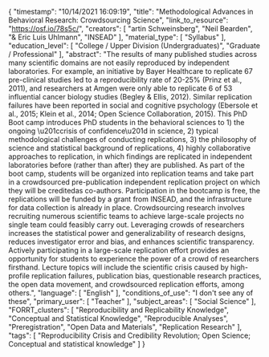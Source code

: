 {
    "timestamp": "10/14/2021 16:09:19",
    "title": "Methodological Advances in Behavioral Research: Crowdsourcing Science",
    "link_to_resource": "https://osf.io/78s5c/",
    "creators": [
        "artin Schweinsberg",
        "Neil Bearden",
        "& Eric Luis Uhlmann",
        "INSEAD"
    ],
    "material_type": [
        "Syllabus"
    ],
    "education_level": [
        "College / Upper Division (Undergraduates)",
        "Graduate / Professional"
    ],
    "abstract": "The results of many published studies across many scientific domains are not easily reproduced by independent laboratories. For example, an initiative by Bayer Healthcare to replicate 67 pre-clinical studies led to a reproducibility rate of 20-25% (Prinz et al., 2011), and researchers at Amgen were only able to replicate 6 of 53 influential cancer biology studies (Begley & Ellis, 2012). Similar replication failures have been reported in social and cognitive psychology (Ebersole et al., 2015; Klein et al., 2014; Open Science Collaboration, 2015). This PhD Boot camp introduces PhD students in the behavioral sciences to 1) the ongoing \u201ccrisis of confidence\u201d in science, 2) typical methodological challenges of conducting replications, 3) the philosophy of science and statistical background of replications, 4) highly collaborative approaches to replication, in which findings are replicated in independent laboratories before (rather than after) they are published. As part of the boot camp, students will be organized into replication teams and take part in a crowdsourced pre-publication independent replication project on which they will be creditedas co-authors. Participation in the bootcamp is free, the replications will be funded by a grant from INSEAD, and the infrastructure for data collection is already in place. Crowdsourcing research involves recruiting numerous scientific teams to achieve large-scale projects no single team could feasibly carry out. Leveraging crowds of researchers increases the statistical power and generalizability of research designs, reduces investigator error and bias, and enhances scientific transparency. Actively participating in a large-scale replication effort provides an opportunity for students to experience the power of a crowd of researchers firsthand. Lecture topics will include the scientific crisis caused by high-profile replication failures, publication bias, questionable research practices, the open data movement, and crowdsourced replication efforts, among others.",
    "language": [
        "English"
    ],
    "conditions_of_use": "I don't see any of these",
    "primary_user": [
        "Teacher"
    ],
    "subject_areas": [
        "Social Science"
    ],
    "FORRT_clusters": [
        "Reproducibility and Replicability Knowledge",
        "Conceptual and Statistical Knowledge",
        "Reproducible Analyses",
        "Preregistration",
        "Open Data and Materials",
        "Replication Research"
    ],
    "tags": [
        "Reproducibility Crisis and Credibility Revolution; Open Science; Conceptual and statistical knowledge"
    ]
}